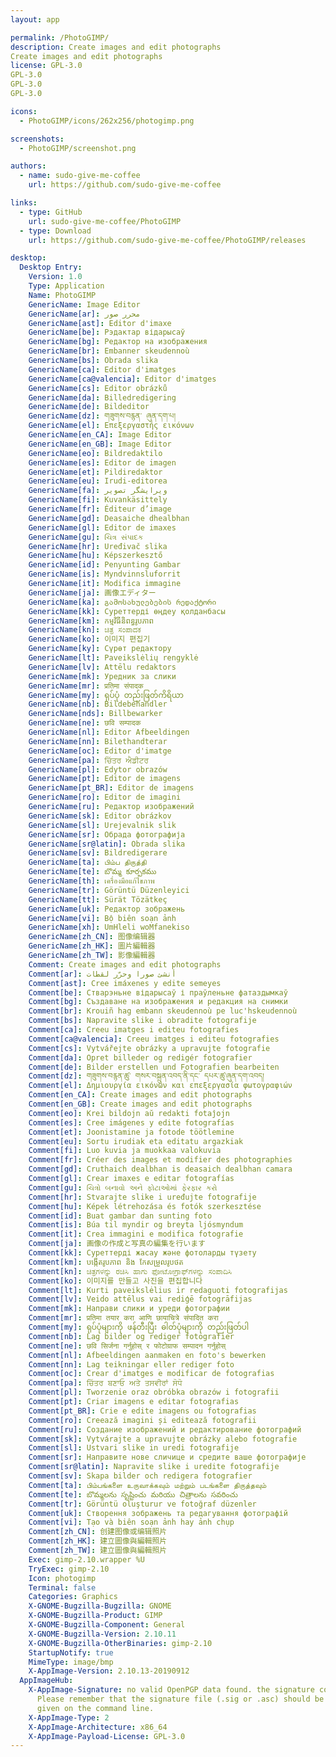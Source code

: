 ```yaml
---
layout: app

permalink: /PhotoGIMP/
description: Create images and edit photographs
Create images and edit photographs
license: GPL-3.0
GPL-3.0
GPL-3.0
GPL-3.0

icons:
  - PhotoGIMP/icons/262x256/photogimp.png

screenshots:
  - PhotoGIMP/screenshot.png

authors:
  - name: sudo-give-me-coffee
    url: https://github.com/sudo-give-me-coffee

links:
  - type: GitHub
    url: sudo-give-me-coffee/PhotoGIMP
  - type: Download
    url: https://github.com/sudo-give-me-coffee/PhotoGIMP/releases

desktop:
  Desktop Entry:
    Version: 1.0
    Type: Application
    Name: PhotoGIMP
    GenericName: Image Editor
    GenericName[ar]: محرر صور
    GenericName[ast]: Editor d'imaxe
    GenericName[be]: Рэдактар відарысаў
    GenericName[bg]: Редактор на изображения
    GenericName[br]: Embanner skeudennoù
    GenericName[bs]: Obrada slika
    GenericName[ca]: Editor d'imatges
    GenericName[ca@valencia]: Editor d'imatges
    GenericName[cs]: Editor obrázků
    GenericName[da]: Billedredigering
    GenericName[de]: Bildeditor
    GenericName[dz]: གཟུགས་བརྙན་ ཞུན་དག་པ།
    GenericName[el]: Επεξεργαστής εικόνων
    GenericName[en_CA]: Image Editor
    GenericName[en_GB]: Image Editor
    GenericName[eo]: Bildredaktilo
    GenericName[es]: Editor de imagen
    GenericName[et]: Pildiredaktor
    GenericName[eu]: Irudi-editorea
    GenericName[fa]: ویرایشگر تصویر
    GenericName[fi]: Kuvankäsittely
    GenericName[fr]: Éditeur d’image
    GenericName[gd]: Deasaiche dhealbhan
    GenericName[gl]: Editor de imaxes
    GenericName[gu]: ચિત્ર સંપાદક
    GenericName[hr]: Uređivač slika
    GenericName[hu]: Képszerkesztő
    GenericName[id]: Penyunting Gambar
    GenericName[is]: Myndvinnsluforrit
    GenericName[it]: Modifica immagine
    GenericName[ja]: 画像エディター
    GenericName[ka]: გამოსახულებების რედაქტორი
    GenericName[kk]: Суреттерді өңдеу қолданбасы
    GenericName[km]: កម្មវិធី​និពន្ធ​រូបភាព
    GenericName[kn]: ಚಿತ್ರ ಸಂಪಾದಕ
    GenericName[ko]: 이미지 편집기
    GenericName[ky]: Сүрөт редактору
    GenericName[lt]: Paveikslėlių rengyklė
    GenericName[lv]: Attēlu redaktors
    GenericName[mk]: Уредник за слики
    GenericName[mr]: प्रतिमा संपादक
    GenericName[my]: ရုပ်ပုံ တည်းဖြတ်ကိရိယာ
    GenericName[nb]: Bildebehandler
    GenericName[nds]: Billbewarker
    GenericName[ne]: छवि सम्पादक
    GenericName[nl]: Editor Afbeeldingen
    GenericName[nn]: Bilethandterar
    GenericName[oc]: Editor d'imatge
    GenericName[pa]: ਚਿੱਤਰ ਐਡੀਟਰ
    GenericName[pl]: Edytor obrazów
    GenericName[pt]: Editor de imagens
    GenericName[pt_BR]: Editor de imagens
    GenericName[ro]: Editor de imagini
    GenericName[ru]: Редактор изображений
    GenericName[sk]: Editor obrázkov
    GenericName[sl]: Urejevalnik slik
    GenericName[sr]: Обрада фотографија
    GenericName[sr@latin]: Obrada slika
    GenericName[sv]: Bildredigerare
    GenericName[ta]: பிம்ப திருத்தி
    GenericName[te]: బొమ్మ కూర్పకము
    GenericName[th]: เครื่องมือแก้ไขภาพ
    GenericName[tr]: Görüntü Düzenleyici
    GenericName[tt]: Sürät Tözätkeç
    GenericName[uk]: Редактор зображень
    GenericName[vi]: Bộ biên soạn ảnh
    GenericName[xh]: UmHleli woMfanekiso
    GenericName[zh_CN]: 图像编辑器
    GenericName[zh_HK]: 圖片編輯器
    GenericName[zh_TW]: 影像編輯器
    Comment: Create images and edit photographs
    Comment[ar]: أنشئ صورا وحرّر لقطات
    Comment[ast]: Cree imáxenes y edite semeyes
    Comment[be]: Стварэньне відарысаў і праўленьне фатаздымкаў
    Comment[bg]: Създаване на изображения и редакция на снимки
    Comment[br]: Krouiñ hag embann skeudennoù pe luc'hskeudennoù
    Comment[bs]: Napravite slike i obradite fotografije
    Comment[ca]: Creeu imatges i editeu fotografies
    Comment[ca@valencia]: Creeu imatges i editeu fotografies
    Comment[cs]: Vytvářejte obrázky a upravujte fotografie
    Comment[da]: Opret billeder og redigér fotografier
    Comment[de]: Bilder erstellen und Fotografien bearbeiten
    Comment[dz]: གཟུགས་བརྙན་ཚུ་ གསར་བསྐྲུན་འབད་ནི་དང་ དཔར་ཚུ་ཞུན་དག་འབད།
    Comment[el]: Δημιουργία εικόνων και επεξεργασία φωτογραφιών
    Comment[en_CA]: Create images and edit photographs
    Comment[en_GB]: Create images and edit photographs
    Comment[eo]: Krei bildojn aŭ redakti fotaĵojn
    Comment[es]: Cree imágenes y edite fotografías
    Comment[et]: Joonistamine ja fotode töötlemine
    Comment[eu]: Sortu irudiak eta editatu argazkiak
    Comment[fi]: Luo kuvia ja muokkaa valokuvia
    Comment[fr]: Créer des images et modifier des photographies
    Comment[gd]: Cruthaich dealbhan is deasaich dealbhan camara
    Comment[gl]: Crear imaxes e editar fotografías
    Comment[gu]: ચિત્રો બનાવો અને ફોટાઓમાં ફેરફાર કરો
    Comment[hr]: Stvarajte slike i uređujte fotografije
    Comment[hu]: Képek létrehozása és fotók szerkesztése
    Comment[id]: Buat gambar dan sunting foto
    Comment[is]: Búa til myndir og breyta ljósmyndum
    Comment[it]: Crea immagini e modifica fotografie
    Comment[ja]: 画像の作成と写真の編集を行います
    Comment[kk]: Суреттерді жасау және фотоларды түзету
    Comment[km]: បង្កើត​រូបភាព និង កែសម្រួល​រូបថត
    Comment[kn]: ಚಿತ್ರಗಳನ್ನು ರಚಿಸಿ ಹಾಗು ಫೋಟೋಗ್ರಾಫ್‌ಗಳನ್ನು ಸಂಪಾದಿಸಿ
    Comment[ko]: 이미지를 만들고 사진을 편집합니다
    Comment[lt]: Kurti paveikslėlius ir redaguoti fotografijas
    Comment[lv]: Veido attēlus vai rediģē fotogrāfijas
    Comment[mk]: Направи слики и уреди фотографии
    Comment[mr]: प्रतिमा तयार करा आणि छायाचित्रे संपादित करा
    Comment[my]: ရုပ်ပုံများကို ဖန်တီးပြီး ဓါတ်ပုံများကို တည်းဖြတ်ပါ
    Comment[nb]: Lag bilder og rediger fotografier
    Comment[ne]: छवि सिर्जना गर्नुहोस् र फोटोग्राफ सम्पादन गर्नुहोस्
    Comment[nl]: Afbeeldingen aanmaken en foto's bewerken
    Comment[nn]: Lag teikningar eller rediger foto
    Comment[oc]: Crear d'imatges e modificar de fotografias
    Comment[pa]: ਚਿੱਤਰ ਬਣਾਓ ਅਤੇ ਤਸਵੀਰਾਂ ਸੋਧੋ
    Comment[pl]: Tworzenie oraz obróbka obrazów i fotografii
    Comment[pt]: Criar imagens e editar fotografias
    Comment[pt_BR]: Crie e edite imagens ou fotografias
    Comment[ro]: Creează imagini și editează fotografii
    Comment[ru]: Создание изображений и редактирование фотографий
    Comment[sk]: Vytvárajte a upravujte obrázky alebo fotografie
    Comment[sl]: Ustvari slike in uredi fotografije
    Comment[sr]: Направите нове сличице и средите ваше фотографије
    Comment[sr@latin]: Napravite slike i uredite fotografije
    Comment[sv]: Skapa bilder och redigera fotografier
    Comment[ta]: பிம்பங்களை உருவாக்கவும் மற்றும் படங்களை திருத்தவும்
    Comment[te]: బొమ్మలను సృష్టించు మరియు చిత్రాలను సవరించు
    Comment[tr]: Görüntü oluşturur ve fotoğraf düzenler
    Comment[uk]: Створення зображень та редагування фотографій
    Comment[vi]: Tạo và biên soạn ảnh hay ảnh chụp
    Comment[zh_CN]: 创建图像或编辑照片
    Comment[zh_HK]: 建立圖像與編輯照片
    Comment[zh_TW]: 建立圖像與編輯照片
    Exec: gimp-2.10.wrapper %U
    TryExec: gimp-2.10
    Icon: photogimp
    Terminal: false
    Categories: Graphics
    X-GNOME-Bugzilla-Bugzilla: GNOME
    X-GNOME-Bugzilla-Product: GIMP
    X-GNOME-Bugzilla-Component: General
    X-GNOME-Bugzilla-Version: 2.10.11
    X-GNOME-Bugzilla-OtherBinaries: gimp-2.10
    StartupNotify: true
    MimeType: image/bmp
    X-AppImage-Version: 2.10.13-20190912
  AppImageHub:
    X-AppImage-Signature: no valid OpenPGP data found. the signature could not be verified.
      Please remember that the signature file (.sig or .asc) should be the first file
      given on the command line.
    X-AppImage-Type: 2
    X-AppImage-Architecture: x86_64
    X-AppImage-Payload-License: GPL-3.0
---
```

